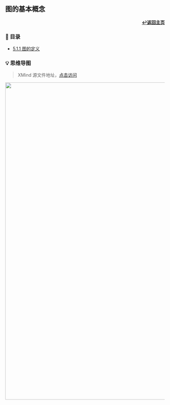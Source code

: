 ## 图的基本概念

<div align="right">
    <a href="/README.md"><b>↩返回主页</b></a>
</div>

### 📝 目录

+ [5.1.1 图的定义](5.1.1%20图的定义.md)

### 💡 思维导图

> XMind 源文件地址，[点击访问](/files/5/5.1.xmind)

<div align="center">
    <img src="/pics/5/5.1.png" width=1000>
</div>
